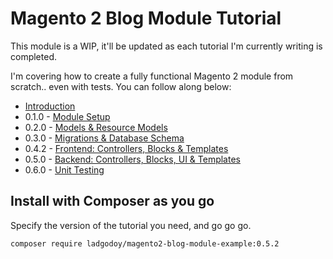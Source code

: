 # Magento 2 Blog Module Tutorial

This module is a WIP, it'll be updated as each tutorial I'm currently writing is completed.

I'm covering how to create a fully functional Magento 2 module from scratch.. even with tests. You can follow along below:

- [Introduction](https://www.ladgodoy.io/magento2/module-from-scratch-introduction/)
- 0.1.0 - [Module Setup](https://www.ladgodoy.io/magento2/module-from-scratch-module-part-1-setup/)
- 0.2.0 - [Models & Resource Models](https://www.ladgodoy.io/magento2/module-from-scratch-module-part-2-models/)
- 0.3.0 - [Migrations & Database Schema](http://www.ladgodoy.io/magento2/module-from-scratch-part-3-database-tables/)
- 0.4.2 - [Frontend: Controllers, Blocks & Templates](https://www.ladgodoy.io/magento2/module-from-scratch-part-4-the-frontend/)
- 0.5.0 - [Backend: Controllers, Blocks, UI & Templates](https://www.ladgodoy.io/magento2/module-from-scratch-part-5-adminhtml/)
- 0.6.0 - [Unit Testing](https://www.ladgodoy.io/magento2/module-from-scratch-part-6-unit-testing/)


## Install with Composer as you go

Specify the version of the tutorial you need, and go go go.

    composer require ladgodoy/magento2-blog-module-example:0.5.2
